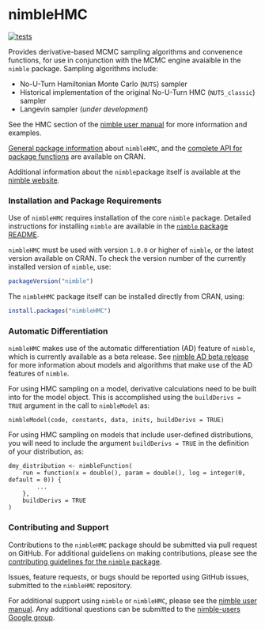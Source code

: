 # nimbleHMC

[![tests](https://github.com/nimble-dev/nimbleHMC/workflows/tests/badge.svg)](https://github.com/nimble-dev/nimbleHMC/actions)

Provides derivative-based MCMC sampling algorithms and convenence functions, for use in conjunction with the MCMC engine avaialble in the `nimble` package.  Sampling algorithms include:

- No-U-Turn Hamiltonian Monte Carlo (`NUTS`) sampler
- Historical implementation of the original No-U-Turn HMC (`NUTS_classic`) sampler
- Langevin sampler (*under development*)

See the HMC section of the [nimble user manual](https://r-nimble.org/html_manual/cha-mcmc.html#subsec:HMC) for more information and examples.

[General package information](https://cran.r-project.org/web/packages/nimbleHMC/) about `nimbleHMC`, and the [complete API for package functions](https://cran.r-project.org/web/packages/nimbleHMC/nimbleHMC.pdf) are available on CRAN.

Additional information about the `nimble`package itself is available at the [nimble website](https://r-nimble.org/).



### Installation and Package Requirements

Use of `nimbleHMC` requires installation of the core `nimble` package.  Detailed instructions for installing `nimble` are available in the [`nimble` package README](https://github.com/nimble-dev/nimble/blob/devel/README.md).

`nimbleHMC` must be used with version `1.0.0` or higher of `nimble`, or the latest version available on CRAN.  To check the version number of the currently installed version of `nimble`, use:

```r
packageVersion("nimble")
```

The `nimbleHMC` package itself can be installed directly from CRAN, using:

```r
install.packages("nimbleHMC")
```


<!--
library(remotes)
remotes::install_github("nimble-dev/nimble", ref = "devel", subdir = "packages/nimble")
remotes::install_github("nimble-dev/nimbleHMC", ref="master", subdir = "nimbleHMC")

For errors during installation of `nimbleHMC` occuring on Windows machines, relating to either of the following error messages:

Error: package 'nimble' is not installed for 'arch = i386'
Error: loading failed for 'i386'

try installing the `nimbleHMC` package using:

remotes::install_github("nimble-dev/nimbleHMC", ref="master", subdir = "nimbleHMC", INSTALL_opts=c("--no-multiarch"))
-->



### Automatic Differentiation

`nimbleHMC` makes use of the automatic differentiation (AD) feature of `nimble`, which is currently available as a beta release.  See [nimble AD beta release](https://r-nimble.org/ad-beta) for more information about models and algorithms that make use of the AD features of `nimble`.

<!--
In order to use HMC sampling (and other derivative-based algorithms), derivatives need to be enabled for `nimble` using the setting:
nimbleOptions(enableDerivs = TRUE)
-->

For using HMC sampling on a model, derivative calculations need to be built into for the model object.  This is accomplished using the `buildDerivs = TRUE` argument in the call to `nimbleModel` as:
```
nimbleModel(code, constants, data, inits, buildDerivs = TRUE)
```

For using HMC sampling on models that include user-defined distributions, you will need to include the argument `buildDerivs = TRUE` in the definition of your distribution, as:

```
dmy_distribution <- nimbleFunction(
    run = function(x = double(), param = double(), log = integer(0, default = 0)) {
        ...
    },
    buildDerivs = TRUE
)
```


### Contributing and Support

Contributions to the `nimbleHMC` package should be submitted via pull request on GitHub.  For additional guideliens on making contributions, please see the [contributing guidelines for the `nimble` package](https://github.com/nimble-dev/nimble/blob/devel/CONTRIBUTING.md).

Issues, feature requests, or bugs should be reported using GitHub issues, submitted to the `nimbleHMC` repository.

For additional support using `nimble` or `nimbleHMC`, please see the [nimble user manual](https://r-nimble.org/html_manual/cha-welcome-nimble.html).  Any additional questions can be submitted to the [nimble-users Google group](https://groups.google.com/g/nimble-users).


